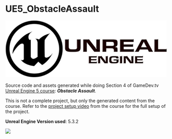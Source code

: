 # UE5_ObstacleAssault

<img src="./UE-logo.jpg">

Source code and assets generated while doing Section 4 of GameDev.tv [Unreal Engine 5 course](https://www.udemy.com/course/unrealcourse): ***Obstacle Assault***.

This is not a complete project, but only the generated content from the course. Refer to the [project setup video](https://www.udemy.com/course/unrealcourse/learn/lecture/31757894#overview) from the course for the full setup of the project.

**Unreal Engine Version used**: 5.3.2

<img src="./UE5_ObstacleAssault.gif">
